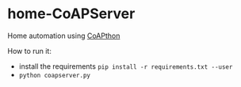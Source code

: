 # home-CoAPServer
Home automation using [CoAPthon](https://github.com/Tanganelli/CoAPthon)


How to run it:

- install the requirements `pip install -r requirements.txt --user`
- `python coapserver.py`
